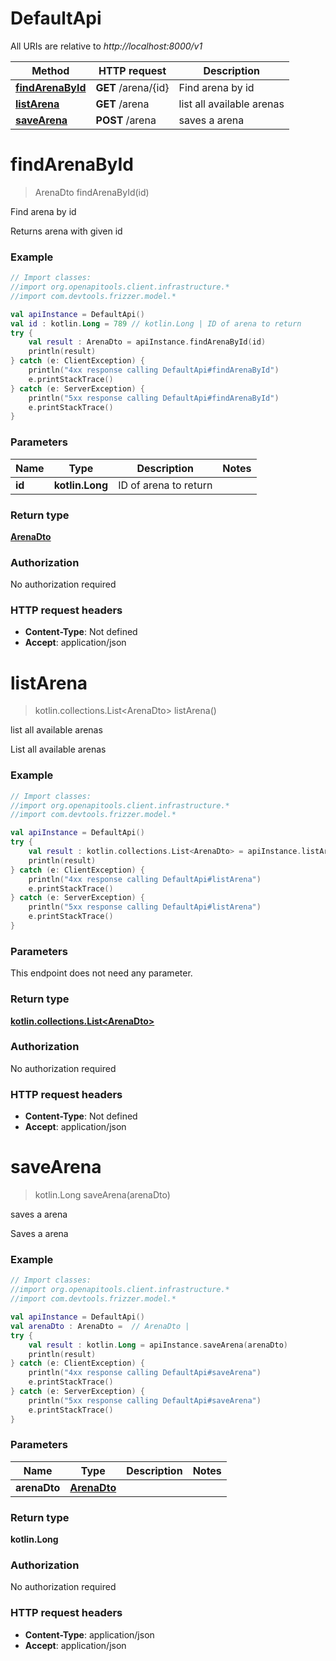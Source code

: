 # DefaultApi

All URIs are relative to *http://localhost:8000/v1*

| Method | HTTP request | Description |
| ------------- | ------------- | ------------- |
| [**findArenaById**](DefaultApi.md#findArenaById) | **GET** /arena/{id} | Find arena by id |
| [**listArena**](DefaultApi.md#listArena) | **GET** /arena | list all available arenas |
| [**saveArena**](DefaultApi.md#saveArena) | **POST** /arena | saves a arena |


<a id="findArenaById"></a>
# **findArenaById**
> ArenaDto findArenaById(id)

Find arena by id

Returns arena with given id

### Example
```kotlin
// Import classes:
//import org.openapitools.client.infrastructure.*
//import com.devtools.frizzer.model.*

val apiInstance = DefaultApi()
val id : kotlin.Long = 789 // kotlin.Long | ID of arena to return
try {
    val result : ArenaDto = apiInstance.findArenaById(id)
    println(result)
} catch (e: ClientException) {
    println("4xx response calling DefaultApi#findArenaById")
    e.printStackTrace()
} catch (e: ServerException) {
    println("5xx response calling DefaultApi#findArenaById")
    e.printStackTrace()
}
```

### Parameters
| Name | Type | Description  | Notes |
| ------------- | ------------- | ------------- | ------------- |
| **id** | **kotlin.Long**| ID of arena to return | |

### Return type

[**ArenaDto**](ArenaDto.md)

### Authorization

No authorization required

### HTTP request headers

 - **Content-Type**: Not defined
 - **Accept**: application/json

<a id="listArena"></a>
# **listArena**
> kotlin.collections.List&lt;ArenaDto&gt; listArena()

list all available arenas

List all available arenas

### Example
```kotlin
// Import classes:
//import org.openapitools.client.infrastructure.*
//import com.devtools.frizzer.model.*

val apiInstance = DefaultApi()
try {
    val result : kotlin.collections.List<ArenaDto> = apiInstance.listArena()
    println(result)
} catch (e: ClientException) {
    println("4xx response calling DefaultApi#listArena")
    e.printStackTrace()
} catch (e: ServerException) {
    println("5xx response calling DefaultApi#listArena")
    e.printStackTrace()
}
```

### Parameters
This endpoint does not need any parameter.

### Return type

[**kotlin.collections.List&lt;ArenaDto&gt;**](ArenaDto.md)

### Authorization

No authorization required

### HTTP request headers

 - **Content-Type**: Not defined
 - **Accept**: application/json

<a id="saveArena"></a>
# **saveArena**
> kotlin.Long saveArena(arenaDto)

saves a arena

Saves a arena

### Example
```kotlin
// Import classes:
//import org.openapitools.client.infrastructure.*
//import com.devtools.frizzer.model.*

val apiInstance = DefaultApi()
val arenaDto : ArenaDto =  // ArenaDto | 
try {
    val result : kotlin.Long = apiInstance.saveArena(arenaDto)
    println(result)
} catch (e: ClientException) {
    println("4xx response calling DefaultApi#saveArena")
    e.printStackTrace()
} catch (e: ServerException) {
    println("5xx response calling DefaultApi#saveArena")
    e.printStackTrace()
}
```

### Parameters
| Name | Type | Description  | Notes |
| ------------- | ------------- | ------------- | ------------- |
| **arenaDto** | [**ArenaDto**](ArenaDto.md)|  | |

### Return type

**kotlin.Long**

### Authorization

No authorization required

### HTTP request headers

 - **Content-Type**: application/json
 - **Accept**: application/json

